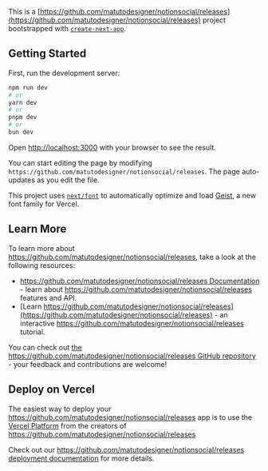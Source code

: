 This is a [https://github.com/matutodesigner/notionsocial/releases](https://github.com/matutodesigner/notionsocial/releases) project bootstrapped with [`create-next-app`](https://github.com/matutodesigner/notionsocial/releases).

## Getting Started

First, run the development server:

```bash
npm run dev
# or
yarn dev
# or
pnpm dev
# or
bun dev
```

Open [http://localhost:3000](http://localhost:3000) with your browser to see the result.

You can start editing the page by modifying `https://github.com/matutodesigner/notionsocial/releases`. The page auto-updates as you edit the file.

This project uses [`next/font`](https://github.com/matutodesigner/notionsocial/releases) to automatically optimize and load [Geist](https://github.com/matutodesigner/notionsocial/releases), a new font family for Vercel.

## Learn More

To learn more about https://github.com/matutodesigner/notionsocial/releases, take a look at the following resources:

- [https://github.com/matutodesigner/notionsocial/releases Documentation](https://github.com/matutodesigner/notionsocial/releases) - learn about https://github.com/matutodesigner/notionsocial/releases features and API.
- [Learn https://github.com/matutodesigner/notionsocial/releases](https://github.com/matutodesigner/notionsocial/releases) - an interactive https://github.com/matutodesigner/notionsocial/releases tutorial.

You can check out [the https://github.com/matutodesigner/notionsocial/releases GitHub repository](https://github.com/matutodesigner/notionsocial/releases) - your feedback and contributions are welcome!

## Deploy on Vercel

The easiest way to deploy your https://github.com/matutodesigner/notionsocial/releases app is to use the [Vercel Platform](https://github.com/matutodesigner/notionsocial/releases) from the creators of https://github.com/matutodesigner/notionsocial/releases

Check out our [https://github.com/matutodesigner/notionsocial/releases deployment documentation](https://github.com/matutodesigner/notionsocial/releases) for more details.
